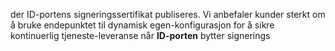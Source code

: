 der  ID-portens signeringssertifikat publiseres.  Vi anbefaler kunder sterkt om å bruke endepunktet til dynamisk egen-konfigurasjon for å sikre kontinuerlig tjeneste-leveranse når **ID-porten** bytter signerings
